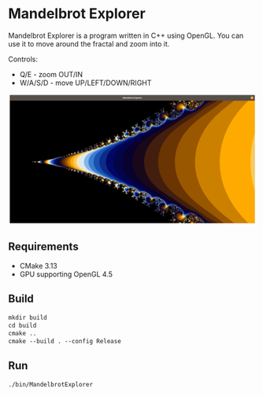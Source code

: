 # Mandelbrot Explorer
Mandelbrot Explorer is a program written in C++ using OpenGL.
You can use it to move around the fractal and zoom into it.

Controls:
- Q/E - zoom OUT/IN
- W/A/S/D - move UP/LEFT/DOWN/RIGHT

![main window](https://github.com/Dzonas/MandelbrotExplorer/blob/master/screenshot.png)
  
## Requirements
- CMake 3.13
- GPU supporting OpenGL 4.5

## Build
```
mkdir build
cd build
cmake ..
cmake --build . --config Release
```

## Run
```
./bin/MandelbrotExplorer
```
